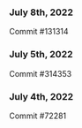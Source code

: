 ### July 8th, 2022

Commit #131314

### July 5th, 2022

Commit #314353


### July 4th, 2022

Commit #72281
